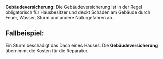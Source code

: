 **Gebäudeversicherung:**
Die Gebäudeversicherung ist in der Regel obligatorisch für Hausbesitzer und deckt Schäden am Gebäude durch Feuer, Wasser, Sturm und andere Naturgefahren ab.

## Fallbeispiel:
Ein Sturm beschädigt das Dach eines Hauses. Die **Gebäudeversicherung** übernimmt die Kosten für die Reparatur.